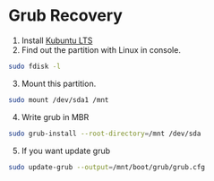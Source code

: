 # Grub Recovery

1. Install [Kubuntu LTS](https://kubuntu.org/getkubuntu/)
2. Find out the partition with Linux in console.
```sh
sudo fdisk -l
```
3. Mount this partition.
```sh
sudo mount /dev/sda1 /mnt
```
4. Write grub in MBR
```sh
sudo grub-install --root-directory=/mnt /dev/sda
```
5. If you want update grub
```sh
sudo update-grub --output=/mnt/boot/grub/grub.cfg
```